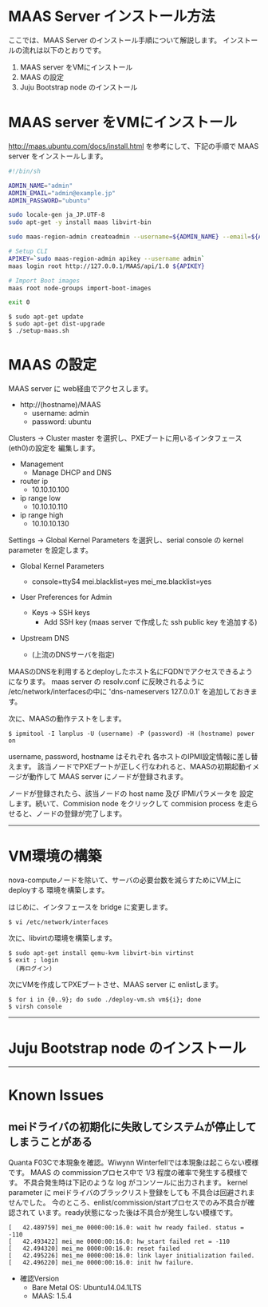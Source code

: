 MAAS Server インストール方法
============================

ここでは、MAAS Server のインストール手順について解説します。
インストールの流れは以下のとおりです。

1. MAAS server をVMにインストール
2. MAAS の設定
3. Juju Bootstrap node のインストール

MAAS server をVMにインストール
==============================

http://maas.ubuntu.com/docs/install.html を参考にして、下記の手順で
MAAS server をインストールします。

```bash:setup-maas.sh
#!/bin/sh

ADMIN_NAME="admin"
ADMIN_EMAIL="admin@example.jp"
ADMIN_PASSWORD="ubuntu"

sudo locale-gen ja_JP.UTF-8
sudo apt-get -y install maas libvirt-bin

sudo maas-region-admin createadmin --username=${ADMIN_NAME} --email=${ADMIN_EMAIL} --password=${ADMIN_PASSWORD}

# Setup CLI
APIKEY=`sudo maas-region-admin apikey --username admin`
maas login root http://127.0.0.1/MAAS/api/1.0 ${APIKEY}

# Import Boot images
maas root node-groups import-boot-images

exit 0
```

```console
$ sudo apt-get update
$ sudo apt-get dist-upgrade
$ ./setup-maas.sh

```

MAAS の設定
===========

MAAS server に web経由でアクセスします。

- http://(hostname)/MAAS
  - username: admin
  - password: ubuntu

Clusters -> Cluster master を選択し、PXEブートに用いるインタフェース(eth0)の設定を
編集します。

- Management
  - Manage DHCP and DNS
- router ip
  - 10.10.10.100
- ip range low
  - 10.10.10.110
- ip range high
  - 10.10.10.130

Settings -> Global Kernel Parameters を選択し、serial console の kernel parameter
を設定します。

- Global Kernel Parameters
  - console=ttyS4 mei.blacklist=yes mei_me.blacklist=yes

- User Preferences for Admin
  - Keys -> SSH keys
    - Add SSH key (maas server で作成した ssh public key を追加する)

- Upstream DNS
  - (上流のDNSサーバを指定)

MAASのDNSを利用するとdeployしたホスト名にFQDNでアクセスできるようになります。
maas server の resolv.conf に反映されるように /etc/network/interfacesの中に
'dns-nameservers 127.0.0.1' を追加しておきます。

次に、MAASの動作テストをします。

```console
$ ipmitool -I lanplus -U (username) -P (password) -H (hostname) power on
```

username, password, hostname はそれぞれ 各ホストのIPMI設定情報に差し替えます。
該当ノードでPXEブートが正しく行なわれると、MAASの初期起動イメージが動作して
MAAS server にノードが登録されます。

ノードが登録されたら、該当ノードの host name 及び IPMIパラメータを
設定します。続いて、Commision node をクリックして commision process
を走らせると、ノードの登録が完了します。

***

VM環境の構築
============
nova-computeノードを除いて、サーバの必要台数を減らすためにVM上にdeployする
環境を構築します。

はじめに、インタフェースを bridge に変更します。

```console
$ vi /etc/network/interfaces
```
次に、libvirtの環境を構築します。

```console
$ sudo apt-get install qemu-kvm libvirt-bin virtinst
$ exit ; login
  (再ログイン)
```
次にVMを作成してPXEブートさせ、MAAS server に enlistします。

```console
$ for i in {0..9}; do sudo ./deploy-vm.sh vm${i}; done
$ virsh console 
```

***

Juju Bootstrap node のインストール
==================================

***
# Known Issues
## meiドライバの初期化に失敗してシステムが停止してしまうことがある
Quanta F03Cで本現象を確認。Wiwynn Winterfellでは本現象は起こらない模様です。
MAAS の commissionプロセス中で 1/3 程度の確率で発生する模様です。
不具合発生時は下記のような log がコンソールに出力されます。
kernel parameter に meiドライバのブラックリスト登録をしても
不具合は回避されませんでした。
今のところ、enlist/commission/startプロセスでのみ不具合が確認されて
います。ready状態になった後は不具合が発生しない模様です。

```console
[   42.489759] mei_me 0000:00:16.0: wait hw ready failed. status = -110
[   42.493422] mei_me 0000:00:16.0: hw_start failed ret = -110
[   42.494320] mei_me 0000:00:16.0: reset failed
[   42.495226] mei_me 0000:00:16.0: link layer initialization failed.
[   42.496220] mei_me 0000:00:16.0: init hw failure.
```

- 確認Version
  - Bare Metal OS: Ubuntu14.04.1LTS
  - MAAS: 1.5.4
